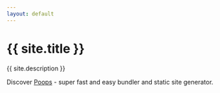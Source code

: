 ```yaml
---
layout: default
---
```

<div class="container">
  <h1>{{ site.title }}</h1>
  {{ site.description }}

  Discover [Poops](https://github.com/stamat/poops/) - super fast and easy bundler and static site generator.
</div>
